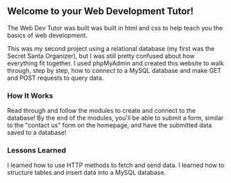 ## Welcome to your Web Development Tutor!

The Web Dev Tutor was built was built in html and css to help teach you the basics of web development.

This was my second project using a relational database (my first was the Secret Santa Organizer), but I was still pretty confused about how everything fit together. I used phpMyAdmin and created this website to walk through, step by step, how to connect to a MySQL database and make GET and POST requests to query data.

### How It Works
Read through and follow the modules to create and connect to the database!
By the end of the modules, you'll be able to submit a form, similar to the "contact us" form on the homepage, and have the submitted data saved to a database!
### Lessons Learned
I learned how to use HTTP methods to fetch and send data.
I learned how to structure tables and insert data into a MySQL database.
